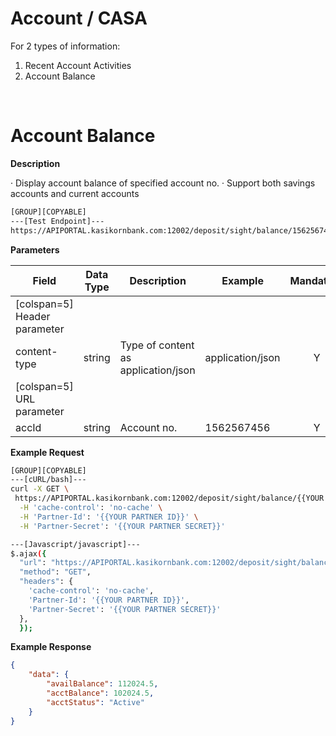 # **Account / CASA**

For 2 types of information:

1. Recent Account Activities
2. Account Balance

<br />

# Account Balance

**Description**

· Display account balance of specified account no.
· Support both savings accounts and current accounts

```bash
[GROUP][COPYABLE]
---[Test Endpoint]---
https://APIPORTAL.kasikornbank.com:12002/deposit/sight/balance/1562567456
```

**Parameters**

| Field                        | Data Type | Description                         | Example          | Mandatory |
| ---------------------------- | --------- | ----------------------------------- | ---------------- | :-------: |
| [colspan=5] Header parameter |
| content-type                 | string    | Type of content as application/json | application/json |     Y     |
| [colspan=5] URL parameter    |
| accId                        | string    | Account no.                         | 1562567456       |     Y     |

**Example Request**

```bash
[GROUP][COPYABLE]
---[cURL/bash]---
curl -X GET \
 https://APIPORTAL.kasikornbank.com:12002/deposit/sight/balance/{{YOUR PARAM}} \
  -H 'cache-control': 'no-cache' \
  -H 'Partner-Id': '{{YOUR PARTNER ID}}' \
  -H 'Partner-Secret': '{{YOUR PARTNER SECRET}}'

---[Javascript/javascript]---
$.ajax({
  "url": "https://APIPORTAL.kasikornbank.com:12002/deposit/sight/balance/{{YOUR PARAM}}",
  "method": "GET",
  "headers": {
    'cache-control': 'no-cache',
    'Partner-Id': '{{YOUR PARTNER ID}}',
    'Partner-Secret': '{{YOUR PARTNER SECRET}}'
  },
  });
```

**Example Response**

```json
{
    "data": {
        "availBalance": 112024.5,
        "acctBalance": 102024.5,
        "acctStatus": "Active"
    }
}
```
